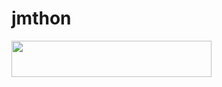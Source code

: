 # jmthon

<p align="left"><a href="https://heroku.com/deploy?template=https://github.com/ksbsbsk/roz"> <img src="https://img.shields.io/badge/Deploy%20To%20Heroku-purple?style=for-the-badge&logo=heroku" width="320" height="58.45"/></a></p>
